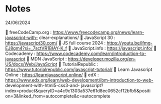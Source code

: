 # Notes

24/06/2024

 freeCodeCamp.org : https://www.freecodecamp.org/news/learn-javascript-with-
clear-explanations/
 JavaScript 30 : https://javascript30.com/
 JS full course 2024 : https://youtu.be/lfmg-EJ8gm4?si=_7sctVR1BIAY-K_f
 JavaScript.info : https://javascript.info/
 Codecademy : https://www.codecademy.com/learn/introduction-to-javascript
 MDN JavaScript : https://developer.mozilla.org/en-US/docs/Web/JavaScript
 TutorialRepublic : https://www.tutorialrepublic.com/javascript-tutorial/
 Learn Javascript Online : https://learnjavascript.online/
 edX : https://www.edx.org/learn/web-development/ibm-introduction-to-web-
development-with-html5-css3-and-
javascript?index=product&amp;queryID=a4c9c1303a537e61d8ec0652cf12bfb5&amp;positi
on=3&amp;linked_from=autocomplete&amp;c=autocomplete


